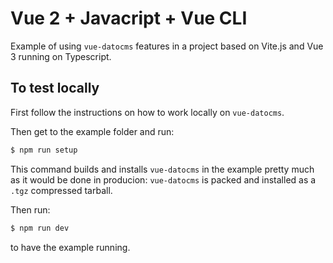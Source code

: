 # Vue 2 + Javacript + Vue CLI

Example of using `vue-datocms` features in a project based on Vite.js and Vue 3 running on Typescript.
## To test locally

First follow the instructions on how to work locally on `vue-datocms`.

Then get to the example folder and run:

```bash
$ npm run setup
```

This command builds and installs `vue-datocms` in the example pretty much as it would be done in producion: `vue-datocms` is packed and installed as a `.tgz` compressed tarball.

Then run:

```bash
$ npm run dev
```

to have the example running.
